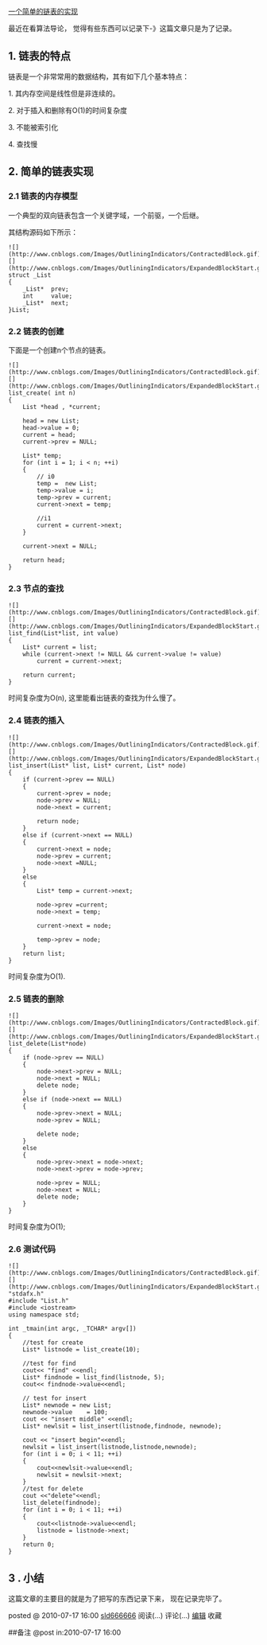 #
[一个简单的链表的实现](http://www.cnblogs.com/sld666666/archive/2010/07/17/1779640.html)

最近在看算法导论， 觉得有些东西可以记录下-》这篇文章只是为了记录。

##

##

## 1\. 链表的特点

链表是一个非常常用的数据结构，其有如下几个基本特点：

1\. 其内存空间是线性但是非连续的。

2\. 对于插入和删除有O(1)的时间复杂度

3\. 不能被索引化

4\. 查找慢

## 2\. 简单的链表实现

### 2.1 链表的内存模型

一个典型的双向链表包含一个关键字域，一个前驱，一个后继。

其结构源码如下所示：

    ![](http://www.cnblogs.com/Images/OutliningIndicators/ContractedBlock.gif)![](http://www.cnblogs.com/Images/OutliningIndicators/ExpandedBlockStart.gif) typedef struct _List 
    {
    	_List*	prev;
    	int		value;
    	_List*	next;
    }List;

### 2.2 链表的创建

下面是一个创建n个节点的链表。

    ![](http://www.cnblogs.com/Images/OutliningIndicators/ContractedBlock.gif)![](http://www.cnblogs.com/Images/OutliningIndicators/ExpandedBlockStart.gif) List* list_create( int n)
    {
    	List *head , *current;
    	
    	head = new List;
    	head->value = 0;
    	current = head;
    	current->prev = NULL;
    
    	List* temp;
    	for (int i = 1; i < n; ++i)
    	{
    		// i0
    		temp =  new List;
    		temp->value = i;
    		temp->prev = current;
    		current->next = temp;
    
    		//i1
    		current = current->next;
    	}
    
    	current->next = NULL;
    
    	return head;
    }

###  2.3 节点的查找

    ![](http://www.cnblogs.com/Images/OutliningIndicators/ContractedBlock.gif)![](http://www.cnblogs.com/Images/OutliningIndicators/ExpandedBlockStart.gif) List* list_find(List*list, int value)
    {
    	List* current = list;
    	while (current->next != NULL && current->value != value)
    		current = current->next;
    
    	return current;
    }

  
时间复杂度为O(n), 这里能看出链表的查找为什么慢了。

### 2.4 链表的插入

    ![](http://www.cnblogs.com/Images/OutliningIndicators/ContractedBlock.gif)![](http://www.cnblogs.com/Images/OutliningIndicators/ExpandedBlockStart.gif) List* list_insert(List* list, List* current, List* node)
    {
        if (current->prev == NULL)
        {
            current->prev = node;
            node->prev = NULL;
            node->next = current; 
    
            return node;
        }
        else if (current->next == NULL)
        {
            current->next = node;
            node->prev = current;
            node->next =NULL;
        }
        else
        {
            List* temp = current->next; 
    
            node->prev =current;
            node->next = temp; 
    
            current->next = node; 
    
            temp->prev = node;
        }
        return list;
    } 

时间复杂度为O(1).

### 2.5 链表的删除

    ![](http://www.cnblogs.com/Images/OutliningIndicators/ContractedBlock.gif)![](http://www.cnblogs.com/Images/OutliningIndicators/ExpandedBlockStart.gif) void list_delete(List*node)
    {
    	if (node->prev == NULL)
    	{	
    		node->next->prev = NULL;
    		node->next = NULL;
    		delete node;
    	}
    	else if (node->next == NULL)
    	{
    		node->prev->next = NULL;
    		node->prev = NULL;
    
    		delete node;
    	}
    	else
    	{
    		node->prev->next = node->next;
    		node->next->prev = node->prev;
    
    		node->prev = NULL;
    		node->next = NULL;
    		delete node;
    	}
    }

  
时间复杂度为O(1);

### 2.6 测试代码

    ![](http://www.cnblogs.com/Images/OutliningIndicators/ContractedBlock.gif)![](http://www.cnblogs.com/Images/OutliningIndicators/ExpandedBlockStart.gif) #include "stdafx.h"
    #include "List.h"
    #include <iostream>
    using namespace std; 
    
    int _tmain(int argc, _TCHAR* argv[])
    {
        //test for create
        List* listnode = list_create(10); 
    
        //test for find
        cout<< "find" <<endl;
        List* findnode = list_find(listnode, 5);
        cout<< findnode->value<<endl; 
    
        // test for insert
        List* newnode = new List;
        newnode->value    = 100;
        cout << "insert middle" <<endl;
        List* newlsit = list_insert(listnode,findnode, newnode); 
    
        cout << "insert begin"<<endl;
        newlsit = list_insert(listnode,listnode,newnode);
        for (int i = 0; i < 11; ++i)
        {
            cout<<newlsit->value<<endl;
            newlsit = newlsit->next;
        }
        //test for delete
        cout <<"delete"<<endl;
        list_delete(findnode);
        for (int i = 0; i < 11; ++i)
        {
            cout<<listnode->value<<endl;
            listnode = listnode->next;
        }
        return 0;
    }

## 3 . 小结

这篇文章的主要目的就是为了把写的东西记录下来， 现在记录完毕了。

posted @ 2010-07-17 16:00 [sld666666](http://www.cnblogs.com/sld666666/)
阅读(...) 评论(...) [编辑](https://i.cnblogs.com/EditPosts.aspx?postid=1779640) 收藏

##备注 
 @post in:2010-07-17 16:00
